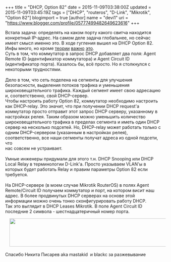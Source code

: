 +++
title = "DHCP, Option 82"
date = 2015-11-09T03:38:00Z
updated = 2015-11-09T03:45:19Z
tags = ["DHCP", "routeros", "D-Link", "Mikrotik", "Option 82"]
blogimport = true 
[author]
	name = "devi1"
	uri = "https://www.blogger.com/profile/05777499482649623616"
+++

Встала задача: определять на каком порту какого свитча находится конкретный IP-адрес. На самом деле задача глобальнее, но сейчас имеет смысл именно это. В ходе гугления вышел на DHCP Option 82. Инфы много, но кроме <a href="http://habrahabr.ru/post/252929/" target="_blank">теории</a> <a href="http://habrahabr.ru/post/108453/" target="_blank">важно</a> <a href="http://habrahabr.ru/post/143846/" target="_blank">это</a>.<br />Суть в том, что коммутатор в запрос DHCP добавляет два поля: Agent Remote ID (идентификатор коммутатора) и Agent Circuit ID (идентификатор порта). Казалось бы, всё просто. Но я столкнулся с некоторыми трудностями.<br /><br /><a name='more'></a>Дело в том, что сеть поделена на сегменты для улучшения безопасности, выделения потоков трафика и уменьшения широковещательного трафика. Каждый сегмент имеет свою адресацию и, соответственно, свой DHCP-сервер.<br />Чтобы настроить работу Option 82, коммутатор необходимо настроить как DHCP-relay. Это значит, что при получении DHCP request'a коммутатор просто отправит этот запрос DHCP серверу, указанному в настройках релея. Таким образом можно уменьшить количество широковещательного трафика в пределах сегмента и иметь один DHCP сервер на несколько подсетей. Но, DHCP-relay может работать только с одним DHCP-сервером (указанным в настройках релея), соответственно, все наши сегменты получат адреса из одной подсети, что<br />нас совсем не устраивает.<br /><br />Умные инженеры придумали для этого т.н. DHCP Snooping или DHCP Local Relay в терминологии D-Link'a. Просто указываем VLAN'ы в которых будет работать Relay и правим параметры Option 82 если требуется.<br /><br />На DHCP-сервере (в моем случае Mikrotik RouterOS) в полях Agent Remote/Circuit ID получаем коммутатор и порт, на котором висит наш адрес. В более продвинутых DHCP серверах на основе этой информации можно очень тонко сконфигурировать работу DHCP.<br />Так это выглядит в DHCP Leases Mikrotik. В поле Agent Circuit ID последние 2 символа - шестнадцатеричный номер порта.<br /><div class="separator" style="clear: both; text-align: center;"><a href="http://4.bp.blogspot.com/-2ofIaFKuc60/VkCFZlU0gpI/AAAAAAAAApI/z2dtRg8XJcA/s1600/%25D0%25A1%25D0%25BD%25D0%25B8%25D0%25BC%25D0%25BE%25D0%25BA.PNG" imageanchor="1" style="margin-left: 1em; margin-right: 1em;"><img border="0" height="91" src="http://4.bp.blogspot.com/-2ofIaFKuc60/VkCFZlU0gpI/AAAAAAAAApI/z2dtRg8XJcA/s640/%25D0%25A1%25D0%25BD%25D0%25B8%25D0%25BC%25D0%25BE%25D0%25BA.PNG" width="640" /></a></div><br />Спасибо Никита Писарев aka mastakid &nbsp;и blackc за разжевывание
